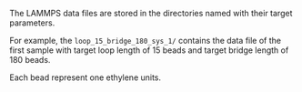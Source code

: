 The LAMMPS data files are stored in the directories named with their target parameters.

For example, the `loop_15_bridge_180_sys_1/` contains the data file of the first sample with target loop length of 15 beads and target bridge length of 180 beads.

Each bead represent one ethylene units.
